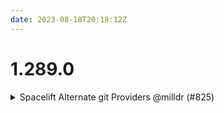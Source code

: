 ```yaml
---
date: 2023-08-18T20:18:12Z
---
```


# 1.289.0

<details>
  <summary>Spacelift Alternate git Providers @milldr (#825)</summary>

### what
- set alternate git provider blocks to filter under `settings.spacelift`

### why
- Debugging GitLab support specifically 
- These settings should be defined under `settings.spacelift`, not as a top-level configuration

### references
- n/a


</details>